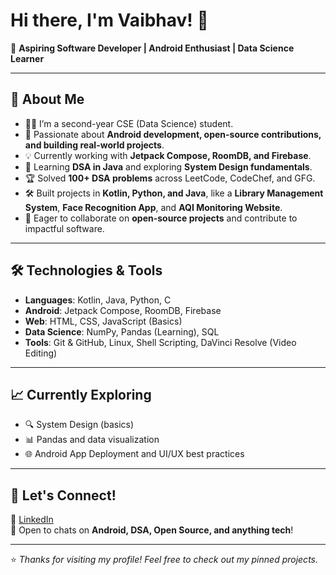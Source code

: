 # Hi there, I'm Vaibhav! 👋  

🚀 **Aspiring Software Developer | Android Enthusiast | Data Science Learner**

---

## 🔹 About Me  
- 👨‍💻 I’m a second-year CSE (Data Science) student.  
- 📱 Passionate about **Android development, open-source contributions, and building real-world projects**.  
- 💡 Currently working with **Jetpack Compose, RoomDB, and Firebase**.  
- 🧠 Learning **DSA in Java** and exploring **System Design fundamentals**.  
- 🏆 Solved **100+ DSA problems** across LeetCode, CodeChef, and GFG.  
- 🛠️ Built projects in **Kotlin, Python, and Java**, like a **Library Management System**, **Face Recognition App**, and **AQI Monitoring Website**.  
- 🌱 Eager to collaborate on **open-source projects** and contribute to impactful software.  

---

## 🛠️ Technologies & Tools  
- **Languages**: Kotlin, Java, Python, C  
- **Android**: Jetpack Compose, RoomDB, Firebase  
- **Web**: HTML, CSS, JavaScript (Basics)  
- **Data Science**: NumPy, Pandas (Learning), SQL  
- **Tools**: Git & GitHub, Linux, Shell Scripting, DaVinci Resolve (Video Editing)

---

## 📈 Currently Exploring  
- 🔍 System Design (basics)  
- 📊 Pandas and data visualization  
- 🌐 Android App Deployment and UI/UX best practices

---

## 🤝 Let's Connect!  
📩 [LinkedIn](https://www.linkedin.com/in/vaibhav-gupta-5404ba302/)  
💬 Open to chats on **Android, DSA, Open Source, and anything tech**!

---

⭐ *Thanks for visiting my profile! Feel free to check out my pinned projects.*
